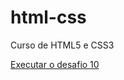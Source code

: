 # html-css
 Curso de HTML5 e CSS3

<a href="https://devtinho99.github.io/estudos/html-css/desafios/desafio10/site-android.html"> Executar o desafio 10</a>
